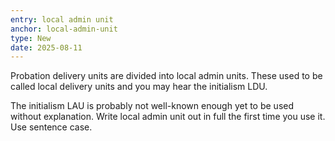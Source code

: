 ```yaml
---
entry: local admin unit
anchor: local-admin-unit
type: New
date: 2025-08-11
---
```


Probation delivery units are divided into local admin units. These used to be called local delivery units and you may hear the initialism LDU.

The initialism LAU is probably not well-known enough yet to be used without
explanation. Write local admin unit out in full the first time you use it. Use
sentence case.

